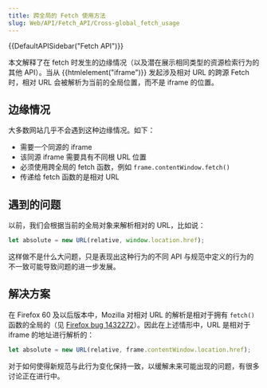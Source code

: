 ```yaml
---
title: 跨全局的 Fetch 使用方法
slug: Web/API/Fetch_API/Cross-global_fetch_usage
---
```


{{DefaultAPISidebar("Fetch API")}}

本文解释了在 fetch 时发生的边缘情况（以及潜在展示相同类型的资源检索行为的其他 API）。当从 {{htmlelement("iframe")}} 发起涉及相对 URL 的跨源 Fetch 时，相对 URL 会被解析为当前的全局位置，而不是 iframe 的位置。

## 边缘情况

大多数网站几乎不会遇到这种边缘情况。如下：

- 需要一个同源的 iframe
- 该同源 iframe 需要具有不同根 URL 位置
- 必须使用跨全局的 fetch 函数，例如 `frame.contentWindow.fetch()`
- 传递给 fetch 函数的是相对 URL

## 遇到的问题

以前，我们会根据当前的全局对象来解析相对的 URL，比如说：

```js
let absolute = new URL(relative, window.location.href);
```

这样做不是什么大问题，只是表现出这种行为的不同 API 与规范中定义的行为的不一致可能导致问题的进一步发展。

## 解决方案

在 Firefox 60 及以后版本中，Mozilla 对相对 URL 的解析是相对于拥有 `fetch()` 函数的全局的（见 [Firefox bug 1432272](https://bugzil.la/1432272)）。因此在上述情形中，URL 是相对于 iframe 的地址进行解析的：

```js
let absolute = new URL(relative, frame.contentWindow.location.href);
```

对于如何使得新规范与此行为变化保持一致，以缓解未来可能出现的问题，有很多讨论正在进行中。
